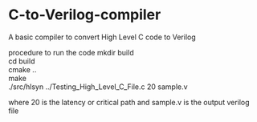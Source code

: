 # C-to-Verilog-compiler
A basic compiler to convert High Level C code to Verilog

procedure to run the code
mkdir build                                                                                                                               
cd build                                                                                                                                   
cmake ..                                                                                                                                   
make                                                                                                                                       
./src/hlsyn ../Testing_High_Level_C_File.c 20 sample.v

where 20 is the latency or critical path and sample.v is the output verilog file


